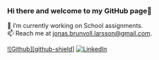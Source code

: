 ### Hi there and welcome to my GitHub page👋 

🔭 I’m currently working on School assignments.  
📫 Reach me at jonas.brunvoll.larsson@gmail.com. 

[![Github][github-shield]][github-url]
[![LinkedIn][linkedin-shield]][linkedin-url]



<!-- Links and shields -->
[github_shield]: https://img.shields.io/badge/github-%2324292e.svg?&style=for-the-badge&logo=github&logoColor=white
[github-url]:https://github.com/jonasbrunvoll
[linkedin-shield]: https://img.shields.io/badge/-LinkedIn-black.svg?style=for-the-badge&logo=linkedin&colorB=555
[linkedin-url]: https://www.linkedin.com/in/jonas-brunvoll-larsson-8ba68a1b8/

